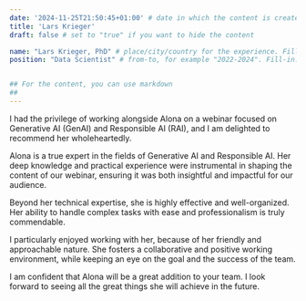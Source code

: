 ```yaml
---
date: '2024-11-25T21:50:45+01:00' # date in which the content is created - defaults to "today"
title: 'Lars Krieger'
draft: false # set to "true" if you want to hide the content

name: "Lars Krieger, PhD" # place/city/country for the experience. Fill-in.
position: "Data Scientist" # from-to, for example "2022-2024". Fill-in.


## For the content, you can use markdown
##
---
```


I had the privilege of working alongside Alona on a webinar focused on Generative AI (GenAI) and Responsible AI (RAI), and I am delighted to recommend her wholeheartedly.

Alona is a true expert in the fields of Generative AI and Responsible AI. Her deep knowledge and practical experience were instrumental in shaping the content of our webinar, ensuring it was both insightful and impactful for our audience.

Beyond her technical expertise, she is highly effective and well-organized. Her ability to handle complex tasks with ease and professionalism is truly commendable.

I particularly enjoyed working with her, because of her friendly and approachable nature. She fosters a collaborative and positive working environment, while keeping an eye on the goal and the success of the team.

I am confident that Alona will be a great addition to your team. I look forward to seeing all the great things she will achieve in the future.
